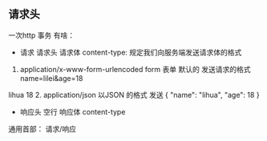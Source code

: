 ## 请求头
一次http 事务 有啥：
- 请求
请求头 请求体 
content-type: 规定我们向服务端发送请求体的格式 
1. application/x-www-form-urlencoded
form 表单 默认的 发送请求的格式
name=lilei&age=18
<!-- xml -->
<name>lihua</name>
<age>18</age>
2. application/json
以JSON 的格式 发送
{
    "name": "lihua",
    "age": 18
}
- 响应头 空行 响应体
content-type

通用首部： 请求/响应
